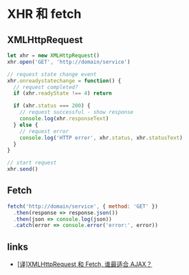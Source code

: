 # XHR 和 fetch

## XMLHttpRequest

```js
let xhr = new XMLHttpRequest()
xhr.open('GET', 'http://domain/service')

// request state change event
xhr.onreadystatechange = function() {
  // request completed?
  if (xhr.readyState !== 4) return

  if (xhr.status === 200) {
    // request successful - show response
    console.log(xhr.responseText)
  } else {
    // request error
    console.log('HTTP error', xhr.status, xhr.statusText)
  }
}

// start request
xhr.send()
```

## Fetch

```js
fetch('http://domain/service', { method: 'GET' })
  .then(response => response.json())
  .then(json => console.log(json))
  .catch(error => console.error('error:', error))
```

## links

- [[译]XMLHttpRequest 和 Fetch, 谁最适合 AJAX？](https://juejin.im/post/5e00770551882512360d6462)
